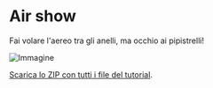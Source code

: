 # Air show

Fai volare l'aereo tra gli anelli, ma occhio ai pipistrelli!

![Immagine](thumbnail.png)

[Scarica lo ZIP con tutti i file del tutorial](https://github.com/kronwiz/codingtutorials/raw/master/scratch/air_show/air_show.zip).
